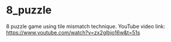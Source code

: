 # 8_puzzle
8 puzzle game using tile mismatch technique.
YouTube video link:
https://www.youtube.com/watch?v=zx2glbjo16w&t=51s
